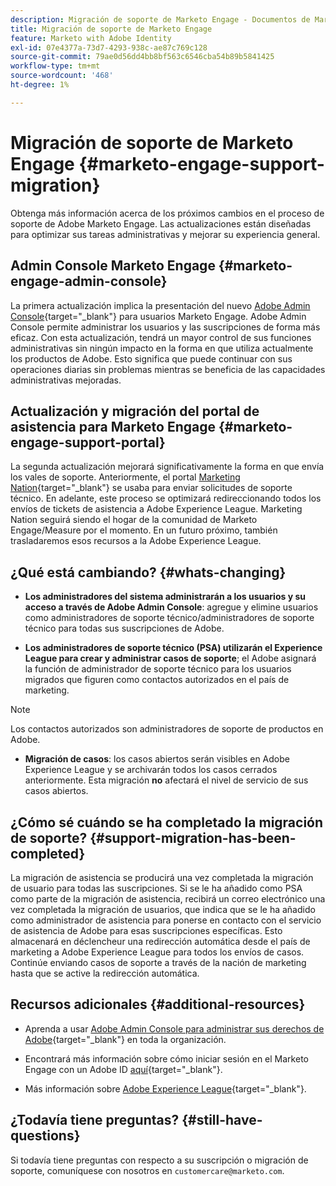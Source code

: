 ```yaml
---
description: Migración de soporte de Marketo Engage - Documentos de Marketo - Documentación del producto
title: Migración de soporte de Marketo Engage
feature: Marketo with Adobe Identity
exl-id: 07e4377a-73d7-4293-938c-ae87c769c128
source-git-commit: 79ae0d56dd4bb8bf563c6546cba54b89b5841425
workflow-type: tm+mt
source-wordcount: '468'
ht-degree: 1%

---
```


# Migración de soporte de Marketo Engage {#marketo-engage-support-migration}

Obtenga más información acerca de los próximos cambios en el proceso de soporte de Adobe Marketo Engage. Las actualizaciones están diseñadas para optimizar sus tareas administrativas y mejorar su experiencia general.

## Admin Console Marketo Engage {#marketo-engage-admin-console}

La primera actualización implica la presentación del nuevo [Adobe Admin Console](https://helpx.adobe.com/es/enterprise/admin-guide.html){target="_blank"} para usuarios Marketo Engage. Adobe Admin Console permite administrar los usuarios y las suscripciones de forma más eficaz. Con esta actualización, tendrá un mayor control de sus funciones administrativas sin ningún impacto en la forma en que utiliza actualmente los productos de Adobe. Esto significa que puede continuar con sus operaciones diarias sin problemas mientras se beneficia de las capacidades administrativas mejoradas.

## Actualización y migración del portal de asistencia para Marketo Engage {#marketo-engage-support-portal}

La segunda actualización mejorará significativamente la forma en que envía los vales de soporte. Anteriormente, el portal [Marketing Nation](https://nation.marketo.com/){target="_blank"} se usaba para enviar solicitudes de soporte técnico. En adelante, este proceso se optimizará redireccionando todos los envíos de tickets de asistencia a Adobe Experience League. Marketing Nation seguirá siendo el hogar de la comunidad de Marketo Engage/Measure por el momento. En un futuro próximo, también trasladaremos esos recursos a la Adobe Experience League.

## ¿Qué está cambiando? {#whats-changing}

* **Los administradores del sistema administrarán a los usuarios y su acceso a través de Adobe Admin Console**: agregue y elimine usuarios como administradores de soporte técnico/administradores de soporte técnico para todas sus suscripciones de Adobe.

* **Los administradores de soporte técnico (PSA) utilizarán el Experience League para crear y administrar casos de soporte**; el Adobe asignará la función de administrador de soporte técnico para los usuarios migrados que figuren como contactos autorizados en el país de marketing.

>[!NOTE]
>
>Los contactos autorizados son administradores de soporte de productos en Adobe.

* **Migración de casos**: los casos abiertos serán visibles en Adobe Experience League y se archivarán todos los casos cerrados anteriormente. Esta migración **no** afectará el nivel de servicio de sus casos abiertos.

## ¿Cómo sé cuándo se ha completado la migración de soporte? {#support-migration-has-been-completed}

La migración de asistencia se producirá una vez completada la migración de usuario para todas las suscripciones. Si se le ha añadido como PSA como parte de la migración de asistencia, recibirá un correo electrónico una vez completada la migración de usuarios, que indica que se le ha añadido como administrador de asistencia para ponerse en contacto con el servicio de asistencia de Adobe para esas suscripciones específicas. Esto almacenará en déclencheur una redirección automática desde el país de marketing a Adobe Experience League para todos los envíos de casos. Continúe enviando casos de soporte a través de la nación de marketing hasta que se active la redirección automática.

## Recursos adicionales {#additional-resources}

* Aprenda a usar [Adobe Admin Console para administrar sus derechos de Adobe](https://helpx.adobe.com/enterprise/using/admin-roles.html){target="_blank"} en toda la organización.

* Encontrará más información sobre cómo iniciar sesión en el Marketo Engage con un Adobe ID [aquí](/help/marketo/product-docs/administration/marketo-with-adobe-identity/user-sign-in-with-adobe-id.md){target="_blank"}.

* Más información sobre [Adobe Experience League](https://experienceleague.adobe.com/?lang=es){target="_blank"}.

## ¿Todavía tiene preguntas? {#still-have-questions}

Si todavía tiene preguntas con respecto a su suscripción o migración de soporte, comuníquese con nosotros en `customercare@marketo.com`.
